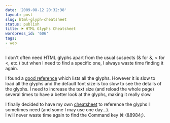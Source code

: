 ```yaml
---
date: '2009-08-12 20:32:38'
layout: post
slug: html-glyph-cheatsheet
status: publish
title: ⚑ HTML Glyphs Cheatsheet
wordpress_id: '606'
tags:
- web
---
```


I don't often need HTML glyphs apart from the usual suspects (&amp; for &, &lt; for <, etc.) but when I need to find a specific one, I always waste time finding it again.

I found a  [good reference][encoding] which lists all the glyphs. However it is slow to load all the glyphs and the default font size is too slow to see the details of the glyphs. I need to increase the text size (and reload the whole page) several times to have a better look at the glyphs, making it really slow.

I finally decided to have my own [cheatsheet][cheatsheet] to reference the glyphs I sometimes need (and some I may use one day...).   
I will never waste time again to find the Command key ⌘ (&8984;).

[encoding]: http://www.public.asu.edu/~rjansen/glyph_encoding.html
[cheatsheet]: http://jmesnil.net/weblog/html-glyphs-cheatsheet/ 
